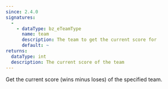 ```yaml
---
since: 2.4.0
signatures:
  -
    - dataType: bz_eTeamType
      name: team
      description: The team to get the current score for
      default: ~
returns:
  dataType: int
  description: The current score of the team
---
```


Get the current score (wins minus loses) of the specified team.
